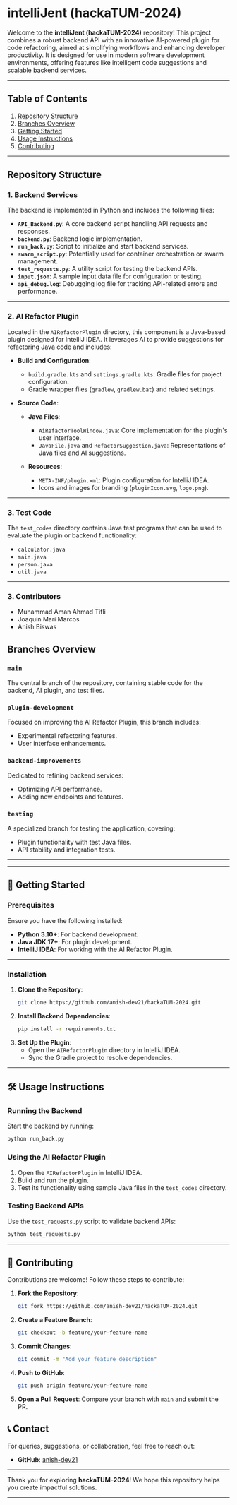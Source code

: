 # intelliJent (hackaTUM-2024)

Welcome to the **intelliJent (hackaTUM-2024)** repository! This project combines a robust backend API with an innovative AI-powered plugin for code refactoring, aimed at simplifying workflows and enhancing developer productivity. It is designed for use in modern software development environments, offering features like intelligent code suggestions and scalable backend services.

---

## Table of Contents

1. [Repository Structure](#repository-structure)
2. [Branches Overview](#branches-overview)
3. [Getting Started](#getting-started)
4. [Usage Instructions](#usage-instructions)
5. [Contributing](#contributors)

---

## Repository Structure

### 1. Backend Services
The backend is implemented in Python and includes the following files:

- **`API_Backend.py`**: A core backend script handling API requests and responses.
- **`backend.py`**: Backend logic implementation.
- **`run_back.py`**: Script to initialize and start backend services.
- **`swarm_script.py`**: Potentially used for container orchestration or swarm management.
- **`test_requests.py`**: A utility script for testing the backend APIs.
- **`input.json`**: A sample input data file for configuration or testing.
- **`api_debug.log`**: Debugging log file for tracking API-related errors and performance.

---

### 2. AI Refactor Plugin
Located in the `AIRefactorPlugin` directory, this component is a Java-based plugin designed for IntelliJ IDEA. It leverages AI to provide suggestions for refactoring Java code and includes:

- **Build and Configuration**:
  - `build.gradle.kts` and `settings.gradle.kts`: Gradle files for project configuration.
  - Gradle wrapper files (`gradlew`, `gradlew.bat`) and related settings.

- **Source Code**:
  - **Java Files**:
    - `AiRefactorToolWindow.java`: Core implementation for the plugin's user interface.
    - `JavaFile.java` and `RefactorSuggestion.java`: Representations of Java files and AI suggestions.

  - **Resources**:
    - `META-INF/plugin.xml`: Plugin configuration for IntelliJ IDEA.
    - Icons and images for branding (`pluginIcon.svg`, `logo.png`).

---

### 3. Test Code
The `test_codes` directory contains Java test programs that can be used to evaluate the plugin or backend functionality:
- `calculator.java`
- `main.java`
- `person.java`
- `util.java`

---

### 3. Contributors
- Muhammad Aman Ahmad Tifli
- Joaquín Marí Marcos
- Anish Biswas


## Branches Overview

### `main`
The central branch of the repository, containing stable code for the backend, AI plugin, and test files.

### `plugin-development`
Focused on improving the AI Refactor Plugin, this branch includes:
- Experimental refactoring features.
- User interface enhancements.

### `backend-improvements`
Dedicated to refining backend services:
- Optimizing API performance.
- Adding new endpoints and features.

### `testing`
A specialized branch for testing the application, covering:
- Plugin functionality with test Java files.
- API stability and integration tests.

---

---

## 🚀 Getting Started

### Prerequisites
Ensure you have the following installed:
- **Python 3.10+**: For backend development.
- **Java JDK 17+**: For plugin development.
- **IntelliJ IDEA**: For working with the AI Refactor Plugin.

---

### Installation

1. **Clone the Repository**:
   ```bash
   git clone https://github.com/anish-dev21/hackaTUM-2024.git
   ```
2. **Install Backend Dependencies**:
   ```bash
   pip install -r requirements.txt
   ```
3. **Set Up the Plugin**:
   - Open the `AIRefactorPlugin` directory in IntelliJ IDEA.
   - Sync the Gradle project to resolve dependencies.

---

## 🛠️ Usage Instructions

### Running the Backend
Start the backend by running:
```bash
python run_back.py
```

### Using the AI Refactor Plugin
1. Open the `AIRefactorPlugin` in IntelliJ IDEA.
2. Build and run the plugin.
3. Test its functionality using sample Java files in the `test_codes` directory.

### Testing Backend APIs
Use the `test_requests.py` script to validate backend APIs:
```bash
python test_requests.py
```
---

## 🤝 Contributing

Contributions are welcome! Follow these steps to contribute:

1. **Fork the Repository**:
   ```bash
   git fork https://github.com/anish-dev21/hackaTUM-2024.git
   ```
2. **Create a Feature Branch**:
   ```bash
   git checkout -b feature/your-feature-name
   ```
3. **Commit Changes**:
   ```bash
   git commit -m "Add your feature description"
   ```
4. **Push to GitHub**:
   ```bash
   git push origin feature/your-feature-name
   ```
5. **Open a Pull Request**: Compare your branch with `main` and submit the PR.


## 📞 Contact

For queries, suggestions, or collaboration, feel free to reach out:
- **GitHub**: [anish-dev21](https://github.com/anish-dev21)

---

Thank you for exploring **hackaTUM-2024**! We hope this repository helps you create impactful solutions.

---

